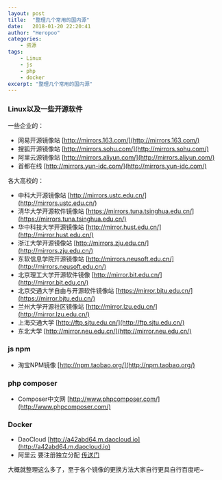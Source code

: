 ```yaml
---
layout: post
title:  "整理几个常用的国内源"
date:   2018-01-20 22:20:41
author: "Heropoo"
categories: 
    - 资源
tags:
    - Linux
    - js
    - php
    - docker
excerpt: "整理几个常用的国内源"
---
```


### Linux以及一些开源软件

一些企业的：
* 网易开源镜像站 [http://mirrors.163.com/](http://mirrors.163.com/)
* 搜狐开源镜像站 [http://mirrors.sohu.com/](http://mirrors.sohu.com/)
* 阿里云源镜像站 [http://mirrors.aliyun.com/](http://mirrors.aliyun.com/)
* 首都在线 [http://mirrors.yun-idc.com/](http://mirrors.yun-idc.com/)

各大高校的：
* 中科大开源镜像站 [http://mirrors.ustc.edu.cn/](http://mirrors.ustc.edu.cn/)
* 清华大学开源软件镜像站 [https://mirrors.tuna.tsinghua.edu.cn/](https://mirrors.tuna.tsinghua.edu.cn/)
* 华中科技大学开源镜像站 [http://mirror.hust.edu.cn/](http://mirror.hust.edu.cn/)
* 浙江大学开源镜像站 [http://mirrors.zju.edu.cn/](http://mirrors.zju.edu.cn/)
* 东软信息学院开源镜像站 [http://mirrors.neusoft.edu.cn/](http://mirrors.neusoft.edu.cn/)
* 北京理工大学开源软件镜像 [http://mirror.bit.edu.cn/](http://mirror.bit.edu.cn/)
* 北京交通大学自由与开源软件镜像站 [https://mirror.bjtu.edu.cn/](https://mirror.bjtu.edu.cn/)
* 兰州大学开源社区镜像站 [http://mirror.lzu.edu.cn/](http://mirror.lzu.edu.cn/)
* 上海交通大学 [http://ftp.sjtu.edu.cn/](http://ftp.sjtu.edu.cn/)
* 东北大学 [http://mirror.neu.edu.cn/](http://mirror.neu.edu.cn/)

### js npm
* 淘宝NPM镜像 [http://npm.taobao.org/](http://npm.taobao.org/)

### php composer
* Composer中文网 [http://www.phpcomposer.com/](http://www.phpcomposer.com/)

### Docker
* DaoCloud [http://a42abd64.m.daocloud.io](http://a42abd64.m.daocloud.io)
* 阿里云 要注册独立分配 [传送门](https://yq.aliyun.com/articles/29941?spm=a2c4e.11153959.blogcont7695.13.7b5942dcKosiH8)

大概就整理这么多了，至于各个镜像的更换方法大家自行更具自行百度吧~